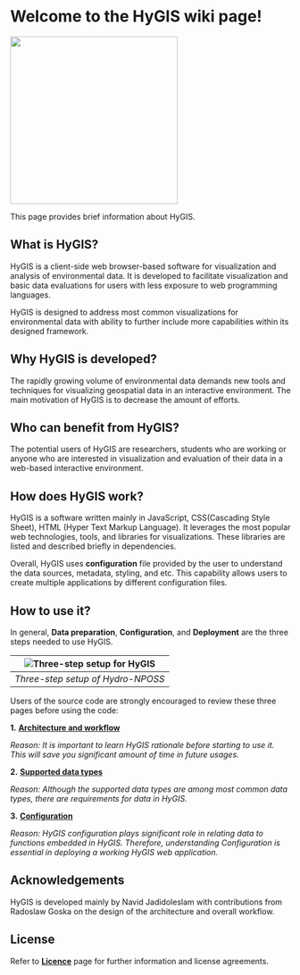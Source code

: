 # Welcome to the HyGIS wiki page!

<span style="display:block;align:center;"><img src="https://github.com/njadid/HyGIS/wiki/images/logo/logo1.png" width="300"></span>

This page provides brief information about HyGIS.

## **What is HyGIS?**

HyGIS is a client-side web browser-based software for visualization and analysis of environmental data. It is developed to facilitate visualization and basic data evaluations for users with less exposure to web programming languages.

HyGIS is designed to address most common visualizations for environmental data with ability to further include more capabilities within its designed framework.


## **Why HyGIS is developed?**

The rapidly growing volume of environmental data demands new tools and techniques for visualizing geospatial data in an interactive environment. The main motivation of HyGIS is to decrease the amount of efforts.


## **Who can benefit from HyGIS?**

The potential users of HyGIS are researchers, students who are working  or anyone who are interested in visualization and evaluation of their data in a web-based interactive environment.

## **How does HyGIS work?**

HyGIS is a software written mainly in JavaScript, CSS(Cascading Style Sheet), HTML (Hyper Text Markup Language). It leverages the most popular web technologies, tools, and libraries for visualizations. These libraries are listed and described briefly in dependencies.

Overall, HyGIS uses **configuration** file provided by the user to understand the data sources, metadata, styling, and etc. This capability allows users to create multiple applications by different configuration files.

## **How to use it?**

In general, **Data preparation**, **Configuration**, and **Deployment** are the three steps needed to use HyGIS.


| ![Three-step setup for HyGIS](https://github.com/njadid/HyGIS/wiki/images/3step_resized.png)|
|:--:|
| *Three-step setup of Hydro-NPOSS* |



Users of the source code are strongly encouraged to review these three pages before using the code:

**1.** [**Architecture and workflow**](https://github.com/njadid/HyGIS/wiki/Architecture-and-Workflow)

_Reason: It is important to learn HyGIS rationale before starting to use it. This will save you significant amount of time in future usages._

**2.** [**Supported data types**](https://github.com/njadid/HyGIS/wiki/Supported-data-types)

_Reason: Although the supported data types are among most common data types, there are requirements for data in HyGIS._

**3.** [**Configuration**](https://github.com/njadid/HyGIS/wiki/Configuration)

_Reason: HyGIS configuration plays significant role in relating data to functions embedded in HyGIS. Therefore, understanding Configuration is essential in deploying a working HyGIS web application._  


## Acknowledgements
HyGIS is developed mainly by Navid Jadidoleslam with contributions from Radoslaw Goska on the design of the architecture and overall workflow.


## License
Refer to [**Licence**](https://github.com/njadid/HyGIS/wiki/license) page for further information and license agreements.
